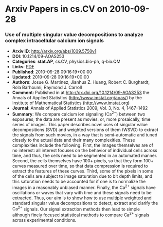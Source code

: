 # Arxiv Papers in cs.CV on 2010-09-28
### Use of multiple singular value decompositions to analyze complex intracellular calcium ion signals
- **Arxiv ID**: http://arxiv.org/abs/1009.5750v1
- **DOI**: 10.1214/09-AOAS253
- **Categories**: **stat.AP**, cs.CV, physics.bio-ph, q-bio.QM
- **Links**: [PDF](http://arxiv.org/pdf/1009.5750v1)
- **Published**: 2010-09-28 09:16:19+00:00
- **Updated**: 2010-09-28 09:16:19+00:00
- **Authors**: Josue G. Martinez, Jianhua Z. Huang, Robert C. Burghardt, Rola Barhoumi, Raymond J. Carroll
- **Comment**: Published in at http://dx.doi.org/10.1214/09-AOAS253 the Annals of
  Applied Statistics (http://www.imstat.org/aoas/) by the Institute of
  Mathematical Statistics (http://www.imstat.org)
- **Journal**: Annals of Applied Statistics 2009, Vol. 3, No. 4, 1467-1492
- **Summary**: We compare calcium ion signaling ($\mathrm {Ca}^{2+}$) between two exposures; the data are present as movies, or, more prosaically, time series of images. This paper describes novel uses of singular value decompositions (SVD) and weighted versions of them (WSVD) to extract the signals from such movies, in a way that is semi-automatic and tuned closely to the actual data and their many complexities. These complexities include the following. First, the images themselves are of no interest: all interest focuses on the behavior of individual cells across time, and thus, the cells need to be segmented in an automated manner. Second, the cells themselves have 100$+$ pixels, so that they form 100$+$ curves measured over time, so that data compression is required to extract the features of these curves. Third, some of the pixels in some of the cells are subject to image saturation due to bit depth limits, and this saturation needs to be accounted for if one is to normalize the images in a reasonably unbiased manner. Finally, the $\mathrm {Ca}^{2+}$ signals have oscillations or waves that vary with time and these signals need to be extracted. Thus, our aim is to show how to use multiple weighted and standard singular value decompositions to detect, extract and clarify the $\mathrm {Ca}^{2+}$ signals. Our signal extraction methods then lead to simple although finely focused statistical methods to compare $\mathrm {Ca}^{2+}$ signals across experimental conditions.



